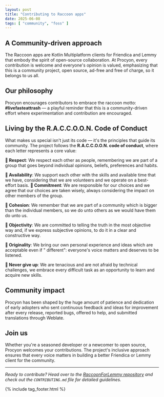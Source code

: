 ```yaml
---
layout: post
title: "Contributing to Raccoon apps"
date: 2025-06-08
tags: [ "community", "foss" ]
---
```


## A Community-driven approach

The Raccoon apps are Kotlin Multiplatform clients for Friendica and Lemmy that embody the spirit of
open-source collaboration. At Procyon, every contribution is welcome and everyone's opinion is
valued, emphasizing that this is a community project, open source, ad-free and free of charge, so it
belongs to us all.

## Our philosophy

Procyon encourages contributors to embrace the raccoon motto: **#livefasteattrash** — a playful
reminder that this is a community-driven effort where experimentation and contribution are
encouraged.

## Living by the R.A.C.C.O.O.N. Code of Conduct

What makes us special isn't just its code — it's the principles that guide its community. The
project follows the **R.A.C.C.O.O.N. code of conduct**, where each letter represents a core value:

**🦝 Respect**: We respect each other as people, remembering we are part of a group that goes
beyond individual opinions, beliefs, preferences and habits.

**🦝 Availability**: We support each other with the skills and available time that we have,
considering that we are volunteers and we operate on a best-effort basis.
**🦝 Commitment**: We are responsible for our choices and we agree that our choices are taken
wisely, always considering the impact on other members of the group.

**🦝 Cohesion**: We remember that we are part of a community which is bigger than the individual
members, so we do unto others as we would have them do unto us.

**🦝 Objectivity**: We are committed to telling the truth in the most objective way and, if we
express subjective opinions, to do it in a clear and constructive way.

**🦝 Originality**: We bring our own personal experience and ideas which are acceptable even if "
different": everyone's voice matters and deserves to be listened.

**🦝 Never give up**: We are tenacious and are not afraid by technical challenges, we embrace
every difficult task as an opportunity to learn and acquire new skills.

## Community impact

Procyon has been shaped by the huge amount of patience and dedication of early adopters who sent
continuous feedback and ideas for improvement after every release, reported bugs, offered to help,
and submitted translations through Weblate.

## Join us

Whether you're a seasoned developer or a newcomer to open source, Procyon welcomes your
contributions. The project's inclusive approach ensures that every voice matters in building a
better Friendica or Lemmy client for the community.

---

*Ready to contribute? Head over to
the [RaccoonForLemmy repository](https://github.com/LiveFastEatTrashRaccoon/RaccoonForLemmy) and
check out the `CONTRIBUTING.md` file for detailed guidelines.*

{% include tag_footer.html %}

